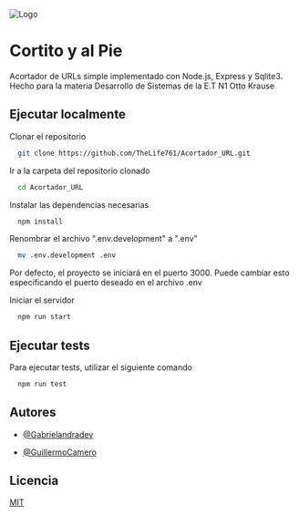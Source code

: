
![Logo](https://i.ibb.co/b5Rw9H2/logo-1.png)


# Cortito y al Pie

Acortador de URLs simple implementado con Node.js, Express y Sqlite3. Hecho para la materia Desarrollo de Sistemas de la E.T N1 Otto Krause



## Ejecutar localmente

Clonar el repositorio

```bash
  git clone https://github.com/TheLife761/Acortador_URL.git
```

Ir a la carpeta del repositorio clonado

```bash
  cd Acortador_URL
```

Instalar las dependencias necesarias

```bash
  npm install
```

Renombrar el archivo ".env.development" a ".env"

```bash
  mv .env.development .env
```

Por defecto, el proyecto se iniciará en el puerto 3000. Puede cambiar esto especificando el puerto deseado en el archivo .env

Iniciar el servidor

```bash
  npm run start
```


## Ejecutar tests

Para ejecutar tests, utilizar el siguiente comando

```bash
  npm run test
```


## Autores

- [@Gabrielandradev](https://github.com/gabrielandradev)

- [@GuillermoCamero](https://github.com/GuillermoCamero)


## Licencia

[MIT](https://choosealicense.com/licenses/mit/)